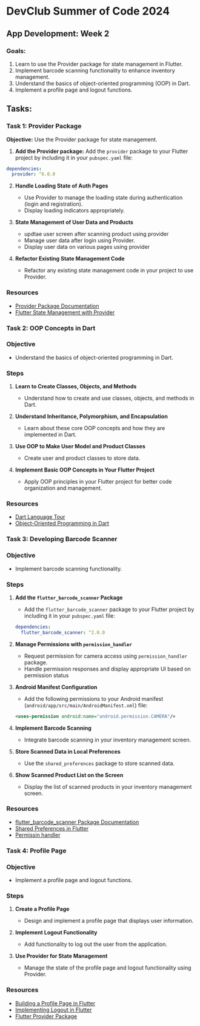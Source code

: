 # DevClub Summer of Code 2024

## App Development: Week 2

### Goals:
1. Learn to use the Provider package for state management in Flutter.
2. Implement barcode scanning functionality to enhance inventory management.
3. Understand the basics of object-oriented programming (OOP) in Dart.
4. Implement a profile page and logout functions.

## Tasks:

### Task 1: Provider Package

**Objective:** Use the Provider package for state management.

1. **Add the Provider package:** Add the `provider` package to your Flutter project by including it in your `pubspec.yaml` file:
  ```yaml
  dependencies:
    provider: ^6.0.0
  ```
      
2. **Handle Loading State of Auth Pages**
    - Use Provider to manage the loading state during authentication (login and registration).
    - Display loading indicators appropriately.

3. **State Management of User Data and Products**
    - updtae user screen after scanning product using provider
    - Manage user data after login using Provider.
    - Display user data on various pages using provider

4. **Refactor Existing State Management Code**
    - Refactor any existing state management code in your project to use Provider.

### Resources
- [Provider Package Documentation](https://pub.dev/packages/provider)
- [Flutter State Management with Provider](https://flutter.dev/docs/development/data-and-backend/state-mgmt/simple)

### Task 2: OOP Concepts in Dart

### Objective
- Understand the basics of object-oriented programming in Dart.

### Steps

1. **Learn to Create Classes, Objects, and Methods**
    - Understand how to create and use classes, objects, and methods in Dart.

2. **Understand Inheritance, Polymorphism, and Encapsulation**
    - Learn about these core OOP concepts and how they are implemented in Dart.

3. **Use OOP to Make User Model and Product Classes**
    - Create user and product classes to store data.

4. **Implement Basic OOP Concepts in Your Flutter Project**
    - Apply OOP principles in your Flutter project for better code organization and management.

### Resources
- [Dart Language Tour](https://dart.dev/guides/language/language-tour)
- [Object-Oriented Programming in Dart](https://dart.dev/guides/language/language-tour#object-oriented-programming)


### Task 3: Developing Barcode Scanner

### Objective
- Implement barcode scanning functionality.

### Steps

1. **Add the `flutter_barcode_scanner` Package**
    - Add the `flutter_barcode_scanner` package to your Flutter project by including it in your `pubspec.yaml` file:
    ```yaml
    dependencies:
      flutter_barcode_scanner: ^2.0.0
    ```
2. **Manage Permissions with `permission_handler`**
    - Request permission for camera access using `permission_handler` package.
    - Handle permission responses and display appropriate UI based on permission status

3. **Android Manifest Configuration**

   - Add the following permissions to your Android manifest (`android/app/src/main/AndroidManifest.xml`) file:
    ```xml
    <uses-permission android:name="android.permission.CAMERA"/>

4. **Implement Barcode Scanning**
    - Integrate barcode scanning in your inventory management screen.

5. **Store Scanned Data in Local Preferences**
    - Use the `shared_preferences` package to store scanned data.

6. **Show Scanned Product List on the Screen**
    - Display the list of scanned products in your inventory management screen.

### Resources
- [flutter_barcode_scanner Package Documentation](https://pub.dev/packages/flutter_barcode_scanner)
- [Shared Preferences in Flutter](https://flutter.dev/docs/cookbook/persistence/key-value)
- [Permissin handler](https://pub.dev/packages/permission_handler)


### Task 4: Profile Page

### Objective
- Implement a profile page and logout functions.

### Steps

1. **Create a Profile Page**
    - Design and implement a profile page that displays user information.

2. **Implement Logout Functionality**
    - Add functionality to log out the user from the application.

3. **Use Provider for State Management**
    - Manage the state of the profile page and logout functionality using Provider.

### Resources
- [Building a Profile Page in Flutter](https://flutter.dev/docs/cookbook/ui/user-profile)
- [Implementing Logout in Flutter](https://flutter.dev/docs/cookbook/networking/authentication)
- [Flutter Provider Package](https://pub.dev/packages/provider)
